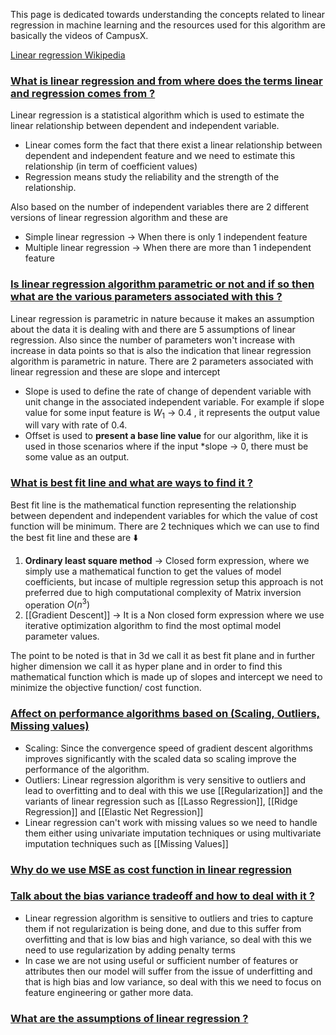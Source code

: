 This page is dedicated towards understanding the concepts related to linear regression in machine learning and the resources used for this algorithm are basically the videos of CampusX.

[Linear regression Wikipedia](https://en.wikipedia.org/wiki/Linear_regression#:~:text=In%20linear%20regression%2C%20the%20relationships,models%20are%20called%20linear%20models)


### [ What is linear regression and from where does the terms linear and regression comes from ?](#) 

Linear regression is a statistical algorithm which is used to estimate the linear relationship between dependent and independent variable.

- Linear comes form the fact that there exist a linear relationship between dependent and independent feature and we need to estimate this relationship (in term of coefficient values)
- Regression means study the reliability and the strength of the relationship.

Also based on the number of independent variables there are 2 different versions of linear regression algorithm and these are 

- Simple linear regression → When there is only 1 independent feature
- Multiple linear regression → When there are more than 1 independent feature

### [Is linear regression algorithm parametric or not and if so then what are the various parameters associated with this ?](#) 

Linear regression is parametric in nature because it makes an assumption about the data it is dealing with and there are 5 assumptions of linear regression. Also since the number of parameters won't increase with increase in data points so that is also the indication that linear regression algorithm is parametric in nature. There are 2 parameters associated with linear regression and these are slope and intercept

- Slope is used to define the rate of change of dependent variable with unit change in the associated independent variable. For example if slope value for some input feature is $W_1$ → 0.4 , it represents the output value will vary with rate of 0.4.
- Offset is used to **present a base line value** for our algorithm, like it is used in those scenarios where if the input *slope → 0, there must be some value as an output.

### [What is best fit line and what are ways to find it ?](#) 

Best fit line is the mathematical function representing the relationship between dependent and independent variables for which the value of cost function will be minimum. There are 2 techniques which we can use to find the best fit line and these are ⬇️

1. **Ordinary least square method** → Closed form expression, where we simply use a mathematical function to get the values of model coefficients, but incase of multiple regression setup this approach is not preferred due to high computational complexity of Matrix inversion operation $O(n^3)$
2. [[Gradient Descent]] → It is a Non closed form expression where we use iterative optimization algorithm to find the most optimal model parameter values.

The point to be noted is that in 3d we call it as best fit plane and in further higher dimension we call it as hyper plane and in order to find this mathematical function which is made up of slopes and intercept we need to minimize the objective function/ cost function.


### [Affect on performance algorithms based on (Scaling, Outliers, Missing values)](#)

- Scaling: Since the convergence speed of gradient descent algorithms improves significantly with the scaled data so scaling improve the performance of the algorithm.
- Outliers: Linear regression algorithm is very sensitive to outliers and lead to overfitting and to deal with this we use [[Regularization]] and the variants of linear regression such as [[Lasso Regression]], [[Ridge Regression]] and [[Elastic Net Regression]]
- Linear regression can't work with missing values so we need to handle them either using univariate imputation techniques or using multivariate imputation techniques such as [[Missing Values]]

### [Why do we use MSE as cost function in linear regression](#)


### [Talk about the bias variance tradeoff and how to deal with it ?](#)

- Linear regression algorithm is sensitive to outliers and tries to capture them if not regularization is being done, and due to this suffer from overfitting and that is low bias and high variance, so deal with this we need to use regularization by adding penalty terms
- In case we are not using useful or sufficient number of features or attributes then our model will suffer from the issue of underfitting and that is high bias and low variance, so deal with this we need to focus on feature engineering or gather more data.

### [What are the assumptions of linear regression ?](#) 

